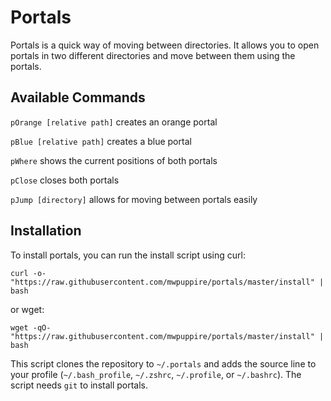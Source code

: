 # Portals

Portals is a quick way of moving between directories.
It allows you to open portals in two different directories and move between them using the portals.

## Available Commands
```pOrange [relative path]``` creates an orange portal

```pBlue [relative path]``` creates a blue portal

```pWhere``` shows the current positions of both portals

```pClose``` closes both portals

```pJump [directory]``` allows for moving between portals easily

## Installation

To install portals, you can run the install script using curl:

```curl -o- "https://raw.githubusercontent.com/mwpuppire/portals/master/install" | bash```

or wget:

```wget -qO- "https://raw.githubusercontent.com/mwpuppire/portals/master/install" | bash```

This script clones the repository to ```~/.portals``` and adds the source line to your profile
(```~/.bash_profile```, ```~/.zshrc```, ```~/.profile```, or ```~/.bashrc```).
The script needs ```git``` to install portals.
